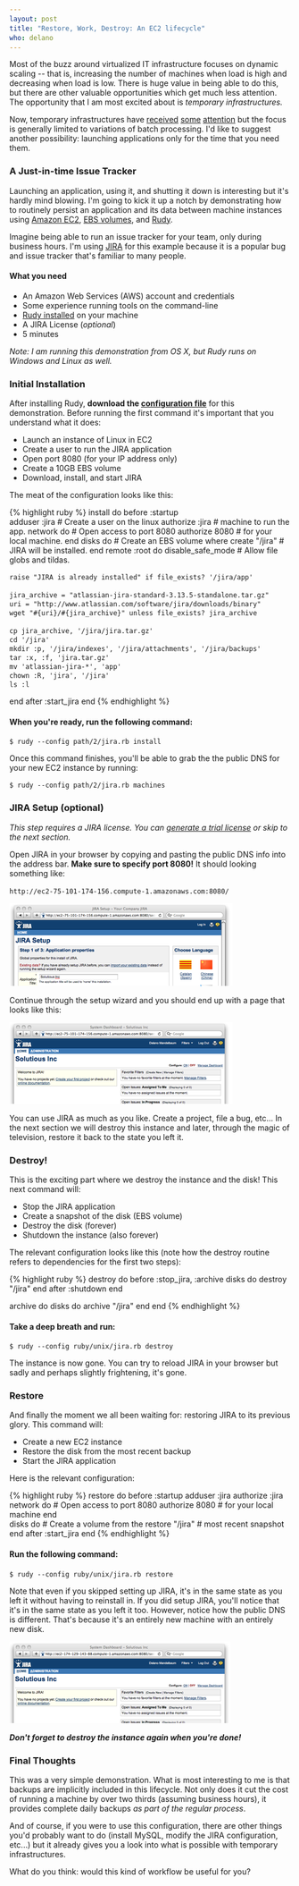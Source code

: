 ```yaml
---
layout: post
title: "Restore, Work, Destroy: An EC2 lifecycle"
who: delano
---
```


Most of the buzz around virtualized IT infrastructure focuses on dynamic scaling -- that is, increasing the number of machines when load is high and decreasing when load is low. There is huge value in being able to do this, but there are other valuable opportunities which get much less attention. The opportunity that I am most excited about is *temporary infrastructures.* 

Now, temporary infrastructures have  [received](http://open.blogs.nytimes.com/2008/05/21/the-new-york-times-archives-amazon-web-services-timesmachine/) [some](http://aws.typepad.com/aws/2009/08/pig-latin-high-level-data-processing-with-elastic-mapreduce.html) [attention](http://selenium-grid.seleniumhq.org/run_the_demo_on_ec2.html) but the focus is generally limited to variations of batch processing. I'd like to suggest another possibility: launching applications only for the time that you need them. 


### A Just-in-time Issue Tracker ###

Launching an application, using it, and shutting it down is interesting but it's hardly mind blowing. I'm going to kick it up a notch by demonstrating how to routinely persist an application and its data between machine instances using [Amazon EC2](http://aws.amazon.com/ec2/), [EBS volumes](http://aws.amazon.com/ebs/), and [Rudy](http://solutious.com/projects/rudy/). 

Imagine being able to run an issue tracker for your team, only during business hours. I'm using [JIRA](http://www.atlassian.com/software/jira/) for this example because it is a popular bug and issue tracker that's familiar to many people. 


#### What you need ####

* An Amazon Web Services (AWS) account and credentials
* Some experience running tools on the command-line
* [Rudy installed](http://solutious.com/projects/rudy/getting-started/) on your machine 
* A JIRA License (*optional*)
* 5 minutes

*Note: I am running this demonstration from OS X, but Rudy runs on Windows and Linux as well.*


### Initial Installation ###

After installing Rudy, **download the [configuration file](http://github.com/rudy/arcade/raw/2009-08-27/ruby/unix/jira.rb)** for this demonstration. Before running the first command it's important that you understand what it does:

* Launch an instance of Linux in EC2
* Create a user to run the JIRA application
* Open port 8080 (for your IP address only)
* Create a 10GB EBS volume
* Download, install, and start JIRA

The meat of the configuration looks like this:

{% highlight ruby %}
install do
  before :startup               
  adduser :jira                # Create a user on the linux
  authorize :jira              # machine to run the app.
  network do                   # Open access to port 8080
    authorize 8080             # for your local machine.
  end
  disks do                     # Create an EBS volume where
    create "/jira"             # JIRA will be installed.
  end
  remote :root do
    disable_safe_mode          # Allow file globs and tildas.
    
    raise "JIRA is already installed" if file_exists? '/jira/app'

    jira_archive = "atlassian-jira-standard-3.13.5-standalone.tar.gz"
    uri = "http://www.atlassian.com/software/jira/downloads/binary"
    wget "#{uri}/#{jira_archive}" unless file_exists? jira_archive

    cp jira_archive, '/jira/jira.tar.gz' 
    cd '/jira'
    mkdir :p, '/jira/indexes', '/jira/attachments', '/jira/backups'
    tar :x, :f, 'jira.tar.gz'
    mv 'atlassian-jira-*', 'app'
    chown :R, 'jira', '/jira'
    ls :l
  end
  after :start_jira
end
{% endhighlight %}

#### When you're ready, run the following command:

    $ rudy --config path/2/jira.rb install

Once this command finishes, you'll be able to grab the the public DNS for your new EC2 instance by running:

    $ rudy --config path/2/jira.rb machines


### JIRA Setup (optional) ###

*This step requires a JIRA license. You can [generate a trial license](http://www.atlassian.com/software/jira/Licenses.jspa) or skip to the next section.*

Open JIRA in your browser by copying and pasting the public DNS info into the address bar. **Make sure to specify port 8080!** It should looking something like: 

`http://ec2-75-101-174-156.compute-1.amazonaws.com:8080/`

<a class="graphic" href="/blog/assets/2009-q3/restore-work-destroy-01-setup.png"><img src="/blog/assets/2009-q3/restore-work-destroy-01-setup.small.png" border="0" /></a>

Continue through the setup wizard and you should end up with a page that looks like this:

<a class="graphic" href="/blog/assets/2009-q3/restore-work-destroy-02-installed.png"><img src="/blog/assets/2009-q3/restore-work-destroy-02-installed.small.png" border="0" /></a>

You can use JIRA as much as you like. Create a project, file a bug, etc... In the next section we will destroy this instance and later, through the magic of television, restore it back to the state you left it.

### Destroy! ###

This is the exciting part where we destroy the instance and the disk! This next command will:

* Stop the JIRA application
* Create a snapshot of the disk (EBS volume)
* Destroy the disk (forever)
* Shutdown the instance (also forever)

The relevant configuration looks like this (note how the destroy routine refers to dependencies for the first two steps):

{% highlight ruby %}
destroy do
  before :stop_jira, :archive
  disks do 
    destroy "/jira"
  end
  after :shutdown
end

archive do
  disks do
    archive "/jira"
  end
end
{% endhighlight %}

#### Take a deep breath and run:

    $ rudy --config ruby/unix/jira.rb destroy

The instance is now gone. You can try to reload JIRA in your browser but sadly and perhaps slightly frightening, it's gone.


### Restore ###

And finally the moment we all been waiting for: restoring JIRA to its previous glory. This command will:

* Create a new EC2 instance
* Restore the disk from the most recent backup
* Start the JIRA application

Here is the relevant configuration:

{% highlight ruby %}
restore do
  before :startup
  adduser :jira
  authorize :jira
  network do                   # Open access to port 8080
    authorize 8080             # for your local machine 
  end                          
  disks do                     # Create a volume from the
    restore "/jira"            # most recent snapshot
  end
  after :start_jira
end
{% endhighlight %}


#### Run the following command: ####

    $ rudy --config ruby/unix/jira.rb restore

Note that even if you skipped setting up JIRA, it's in the same state as you left it without having to reinstall in. If you did setup JIRA, you'll notice that it's in the same state as you left it too. However, notice how the public DNS is different. That's because it's an entirely new machine with an entirely new disk. 

<a class="graphic" href="/blog/assets/2009-q3/restore-work-destroy-03-restored.png"><img src="/blog/assets/2009-q3/restore-work-destroy-03-restored.small.png" border="0" /></a>


***Don't forget to destroy the instance again when you're done!***


### Final Thoughts ###

This was a very simple demonstration. What is most interesting to me is that backups are implicitly included in this lifecycle. Not only does it cut the cost of running a machine by over two thirds (assuming business hours), it provides complete daily backups *as part of the regular process*. 

And of course, if you were to use this configuration, there are other things you'd probably want to do (install MySQL, modify the JIRA configuration, etc...) but it already gives you a look into what is possible with temporary infrastructures.

What do you think: would this kind of workflow be useful for you?




